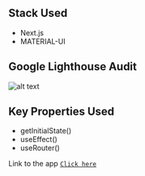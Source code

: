 ## Stack Used

- Next.js
- MATERIAL-UI

## Google Lighthouse Audit

![alt text](https://i.imgur.com/sBaaBOt.png)

## Key Properties Used

- getInitialState()
- useEffect()
- useRouter()

Link to the app [`Click here`](https://fetching-app.vercel.app)
